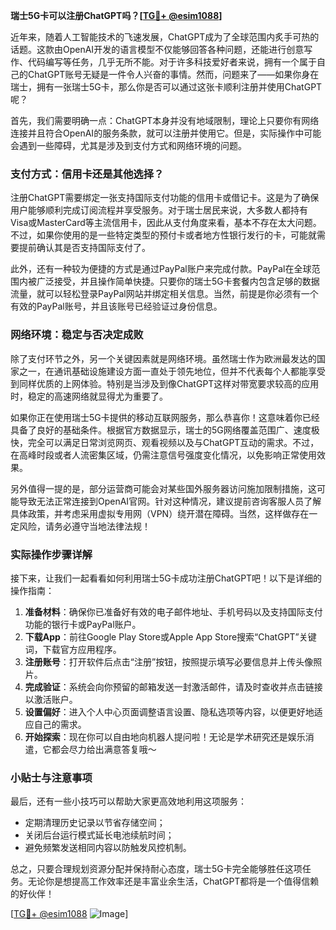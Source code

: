 **瑞士5G卡可以注册ChatGPT吗？[[TG💪+ @esim1088](https://t.me/s/esim1088)]**

近年来，随着人工智能技术的飞速发展，ChatGPT成为了全球范围内炙手可热的话题。这款由OpenAI开发的语言模型不仅能够回答各种问题，还能进行创意写作、代码编写等任务，几乎无所不能。对于许多科技爱好者来说，拥有一个属于自己的ChatGPT账号无疑是一件令人兴奋的事情。然而，问题来了——如果你身在瑞士，拥有一张瑞士5G卡，那么你是否可以通过这张卡顺利注册并使用ChatGPT呢？

首先，我们需要明确一点：ChatGPT本身并没有地域限制，理论上只要你有网络连接并且符合OpenAI的服务条款，就可以注册并使用它。但是，实际操作中可能会遇到一些障碍，尤其是涉及到支付方式和网络环境的问题。

### 支付方式：信用卡还是其他选择？

注册ChatGPT需要绑定一张支持国际支付功能的信用卡或借记卡。这是为了确保用户能够顺利完成订阅流程并享受服务。对于瑞士居民来说，大多数人都持有Visa或MasterCard等主流信用卡，因此从支付角度来看，基本不存在太大问题。不过，如果你使用的是一些特定类型的预付卡或者地方性银行发行的卡，可能就需要提前确认其是否支持国际支付了。

此外，还有一种较为便捷的方式是通过PayPal账户来完成付款。PayPal在全球范围内被广泛接受，并且操作简单快捷。只要你的瑞士5G卡套餐内包含足够的数据流量，就可以轻松登录PayPal网站并绑定相关信息。当然，前提是你必须有一个有效的PayPal账号，并且该账号已经验证过身份信息。

### 网络环境：稳定与否决定成败

除了支付环节之外，另一个关键因素就是网络环境。虽然瑞士作为欧洲最发达的国家之一，在通讯基础设施建设方面一直处于领先地位，但并不代表每个人都能享受到同样优质的上网体验。特别是当涉及到像ChatGPT这样对带宽要求较高的应用时，稳定的高速网络就显得尤为重要了。

如果你正在使用瑞士5G卡提供的移动互联网服务，那么恭喜你！这意味着你已经具备了良好的基础条件。根据官方数据显示，瑞士的5G网络覆盖范围广、速度极快，完全可以满足日常浏览网页、观看视频以及与ChatGPT互动的需求。不过，在高峰时段或者人流密集区域，仍需注意信号强度变化情况，以免影响正常使用效果。

另外值得一提的是，部分运营商可能会对某些国外服务器访问施加限制措施，这可能导致无法正常连接到OpenAI官网。针对这种情况，建议提前咨询客服人员了解具体政策，并考虑采用虚拟专用网（VPN）绕开潜在障碍。当然，这样做存在一定风险，请务必遵守当地法律法规！

### 实际操作步骤详解

接下来，让我们一起看看如何利用瑞士5G卡成功注册ChatGPT吧！以下是详细的操作指南：

1. **准备材料**：确保你已准备好有效的电子邮件地址、手机号码以及支持国际支付功能的银行卡或PayPal账户。
2. **下载App**：前往Google Play Store或Apple App Store搜索“ChatGPT”关键词，下载官方应用程序。
3. **注册账号**：打开软件后点击“注册”按钮，按照提示填写必要信息并上传头像照片。
4. **完成验证**：系统会向你预留的邮箱发送一封激活邮件，请及时查收并点击链接以激活账户。
5. **设置偏好**：进入个人中心页面调整语言设置、隐私选项等内容，以便更好地适应自己的需求。
6. **开始探索**：现在你可以自由地向机器人提问啦！无论是学术研究还是娱乐消遣，它都会尽力给出满意答复哦～

### 小贴士与注意事项

最后，还有一些小技巧可以帮助大家更高效地利用这项服务：
- 定期清理历史记录以节省存储空间；
- 关闭后台运行模式延长电池续航时间；
- 避免频繁发送相同内容以防触发风控机制。

总之，只要合理规划资源分配并保持耐心态度，瑞士5G卡完全能够胜任这项任务。无论你是想提高工作效率还是丰富业余生活，ChatGPT都将是一个值得信赖的好伙伴！

[[TG💪+ @esim1088](https://t.me/s/esim1088) ![Image](https://i.postimg.cc/4NQfJmqS/Snipaste-2025-05-13-00-14-12.png)]